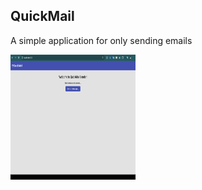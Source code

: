 <h2>QuickMail</h2>

<p>A simple application for only sending emails</p>

<img src="https://github.com/Abdu11ahMamun/QuickMail/blob/main/QuickMail_demo.gif" alt="QuickMail" style="width:200px;height:200px;">
